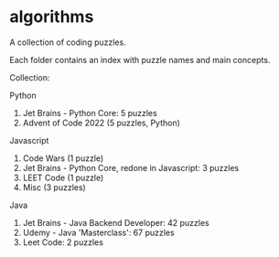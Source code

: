 # algorithms

A collection of coding puzzles.

Each folder contains an index with puzzle names and main concepts.

Collection:

Python

1. Jet Brains - Python Core: 5 puzzles
2. Advent of Code 2022 (5 puzzles, Python)

Javascript

1. Code Wars (1 puzzle)
2. Jet Brains - Python Core, redone in Javascript: 3 puzzles
3. LEET Code (1 puzzle)
4. Misc (3 puzzles)

Java

1. Jet Brains - Java Backend Developer: 42 puzzles
2. Udemy - Java 'Masterclass': 67 puzzles
3. Leet Code: 2 puzzles
